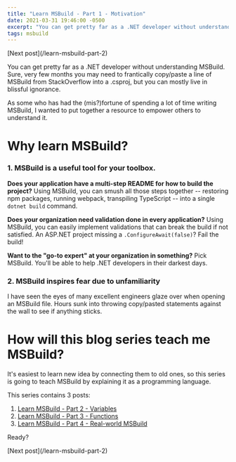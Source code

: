 ```yaml
---
title: "Learn MSBuild - Part 1 - Motivation"
date: 2021-03-31 19:46:00 -0500
excerpt: "You can get pretty far as a .NET developer without understanding MSBuild. Sure, very few months you may need to frantically copy/paste a line of MSBuild from StackOverflow into a .csproj, but you can mostly live in blissful ignorance."
tags: msbuild
---
```

<div class="notice--info" markdown="1">
[Next post](/learn-msbuild-part-2)
</div>

You can get pretty far as a .NET developer without understanding MSBuild. Sure, very few months you may need to frantically copy/paste a line of MSBuild from StackOverflow into a .csproj, but you can mostly live in blissful ignorance.

As some who has had the (mis?)fortune of spending a lot of time writing MSBuild,  I wanted to put together a resource to empower others to understand it.

# Why learn MSBuild?

### 1. MSBuild is a useful tool for your toolbox.

**Does your application have a multi-step README for how to build the project?** Using MSBuild, you can smush all those steps together -- restoring npm packages, running webpack, transpiling TypeScript -- into a single `dotnet build` command.

**Does your organization need validation done in every application?** Using MSBuild, you can easily implement validations that can break the build if not satisfied. An ASP.NET project missing a `.ConfigureAwait(false)`? Fail the build!

**Want to the "go-to expert" at your organization in something?** Pick MSBuild. You'll be able to help .NET developers in their darkest days.

### 2. MSBuild inspires fear due to unfamiliarity
I have seen the eyes of many excellent engineers glaze over when opening an MSBuild file. Hours sunk into throwing copy/pasted statements against the wall to see if anything sticks.

# How will this blog series teach me MSBuild?

It's easiest to learn new idea by connecting them to old ones, so this series is going to teach MSBuild by explaining it as a programming language.

This series contains 3 posts:
1. [Learn MSBuild - Part 2 - Variables](/learn-msbuild-part-2)
2. [Learn MSBuild - Part 3 - Functions](/learn-msbuild-part-3)
3. [Learn MSBuild - Part 4 - Real-world MSBuild](/learn-msbuild-part-4)

Ready? 

<div class="notice--info" markdown="1">
[Next post](/learn-msbuild-part-2)
</div>